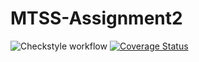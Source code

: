 # MTSS-Assignment2

![Checkstyle workflow](https://github.com/stegish/MTSS-Assignment2/actions/workflows/checkstyle.yml/badge.svg)
[![Coverage Status](https://coveralls.io/repos/github/stegish/MTSS-Assignment2/badge.svg?branch=main)](https://coveralls.io/github/stegish/MTSS-Assignment2?branch=main)